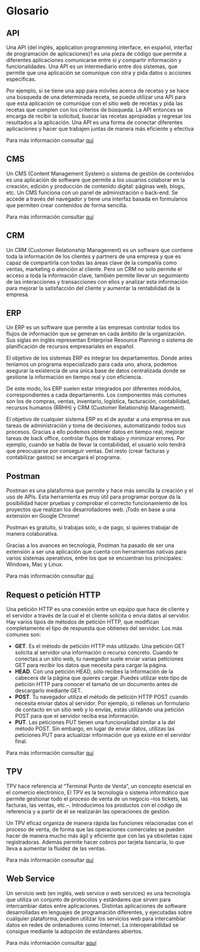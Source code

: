 # Glosario

## API

Una API (del inglés, application programming interface, en español, interfaz de programación de aplicaciones)1 es una pieza de código que permite a diferentes aplicaciones comunicarse entre sí y compartir información y funcionalidades. Una API es un intermediario entre dos sistemas, que permite que una aplicación se comunique con otra y pida datos o acciones específicas.

Por ejemplo, si se tiene una app para móviles acerca de recetas y se hace una búsqueda de una determinada receta, se puede utilizar una API para que esta aplicación se comunique con el sitio web de recetas y pida las recetas que cumplen con los criterios de búsqueda. La API entonces se encarga de recibir la solicitud, buscar las recetas apropiadas y regresar los resultados a la aplicación. Una API es una forma de conectar diferentes aplicaciones y hacer que trabajen juntas de manera más eficiente y efectiva

Para más información consultar [quí](https://es.wikipedia.org/wiki/API)


## CMS

Un CMS (Content Management System) o sistema de gestión de contenidos es una aplicación de software que permite a los usuarios colaborar en la creación, edición y producción de contenido digital: páginas web, blogs, etc. Un CMS funciona con un panel de administración o back-end. Se accede a través del navegador y tiene una interfaz basada en formularios que permiten crear contenidos de forma sencilla.

Para más información consultar [quí](https://www.arimetrics.com/glosario-digital/cms)

## CRM

Un CRM (Customer Relationship Management) es un software que contiene toda la información de los clientes y partners de una empresa y que es capaz de compartirla con todas las áreas clave de la compañía como ventas, marketing o atención al cliente. Pero un CRM no solo permite el acceso a toda la información clave, también permite llevar un seguimiento de las interacciones y transacciones con ellos y analizar esta información para mejorar la satisfacción del cliente y aumentar la rentabilidad de la empresa.

## ERP

Un ERP es un software que permite a las empresas controlar todos los flujos de información que se generan en cada ámbito de la organización. Sus siglas en inglés representan Enterprise Resource Planning o sistema de planificación de recursos empresariales en español. 

El objetivo de los sistemas ERP es integrar los departamentos. Donde antes teníamos un programa especializado para cada uno, ahora, podemos asegurar la existencia de una única base de datos centralizada donde se gestione la información en tiempo real y con eficiencia.

De este modo, los ERP suelen estar integrados por diferentes módulos, correspondientes a cada departamento. Los componentes más comunes son los de compras, ventas, inventario, logística, facturación, contabilidad, recursos humanos (RRHH) y CRM (Customer Relationship Management).

El objetivo de cualquier sistema ERP es el de ayudar a una empresa en sus tareas de administración y toma de decisiones, automatizando todos sus procesos. Gracias a ello podemos obtener datos en tiempo real, mejorar tareas de back office, controlar flujos de trabajo y minimizar errores. Por ejemplo, cuando se habla de llevar la contabilidad, el usuario solo tendrá que preocuparse por conseguir ventas. Del resto (crear facturas y contabilizar gastos) se encargará el programa.

## Postman

Postman es una plataforma que permite y hace más sencilla la creación y el uso de APIs. Esta herramienta es muy útil para programar porque da la posibilidad hacer pruebas y comprobar el correcto funcionamiento de los proyectos que realizan los desarrolladores web. ¡Todo en base a una extensión en Google Chrome! 

Postman es gratuito, si trabajas solo, o de pago, si quieres trabajar de manera colaborativa.  

Gracias a los avances en tecnología, Postman ha pasado de ser una extensión a ser una aplicación que cuenta con herramientas nativas para varios sistemas operativos, entre los que se encuentran los principales: Windows, Mac y Linux.

Para más información consultar [quí](https://assemblerinstitute.com/blog/que-es-postman/)

## Request o petición HTTP

Una petición HTTP es una conexión entre un equipo que hace de cliente y el servidor a través de la cual el el cliente solicita o envia datos al servidor. Hay varios tipos de métodos de petición HTTP, que modifican completamente el tipo de respuesta que obtienes del servidor. Los más comunes son:

- __GET__. Es el método de petición HTTP más utilizado. Una petición GET solicita al servidor una información o recurso concreto. Cuando te conectas a un sitio web, tu navegador suele enviar varias peticiones GET para recibir los datos que necesita para cargar la página.
- __HEAD__. Con una petición HEAD, sólo recibes la información de la cabecera de la página que quieres cargar. Puedes utilizar este tipo de petición HTTP para conocer el tamaño de un documento antes de descargarlo mediante GET.
- __POST__. Tu navegador utiliza el método de petición HTTP POST cuando necesita enviar datos al servidor. Por ejemplo, si rellenas un formulario de contacto en un sitio web y lo envías, estás utilizando una petición POST para que el servidor reciba esa información.
- __PUT__. Las peticiones PUT tienen una funcionalidad similar a la del método POST. Sin embargo, en lugar de enviar datos, utilizas las peticiones PUT para actualizar información que ya existe en el servidor final.

Para más información consultar [quí](https://kinsta.com/es/base-de-conocimiento/que-es-una-peticion-http/#:~:text=Presentar%20una%20solicitud%20HTTP%20implica,o%20redirigirte%20a%20otra%20p%C3%A1gina)

## TPV

TPV hace referencia al “Terminal Punto de Venta”, un concepto esencial en el comercio electrónico,
El TPV es la tecnología o sistema informático que permite gestionar todo el proceso de venta de un negocio –los tickets, las facturas, las ventas, etc.–. Introducimos los productos con el código de referencia y a partir de él se realizarán las operaciones de gestión.

Un TPV eficaz organiza de manera rápida las funciones relacionadas con el proceso de venta, de forma que las operaciones comerciales se pueden hacer de manera mucho más ágil y eficiente que con las ya obsoletas cajas registradoras. Además permite hacer cobros por tarjeta bancaria, lo que lleva a aumentar la fluidez de las ventas.

Para más información consultar [quí](https://www.tpvcenter.com/que-es-tpv/)

## Web Service

Un servicio web (en inglés, web service o web services) es una tecnología que utiliza un conjunto de protocolos y estándares que sirven para intercambiar datos entre aplicaciones. Distintas aplicaciones de software desarrolladas en lenguajes de programación diferentes, y ejecutadas sobre cualquier plataforma, pueden utilizar los servicios web para intercambiar datos en redes de ordenadores como Internet. La interoperabilidad se consigue mediante la adopción de estándares abiertos. 

Para más información consultar [aquí](https://es.wikipedia.org/wiki/Servicio_web)